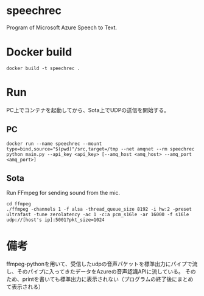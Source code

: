 # speechrec
Program of Microsoft Azure Speech to Text.

# Docker build
```
docker build -t speechrec .
```

# Run
PC上でコンテナを起動してから、Sota上でUDPの送信を開始する。

## PC
```
docker run --name speechrec --mount type=bind,source="$(pwd)"/src,target=/tmp --net amqnet --rm speechrec python main.py --api_key <api_key> [--amq_host <amq_host> --amq_port <amq_port>]
```

## Sota
Run FFmpeg for sending sound from the mic.
```
cd ffmpeg
./ffmpeg -channels 1 -f alsa -thread_queue_size 8192 -i hw:2 -preset ultrafast -tune zerolatency -ac 1 -c:a pcm_s16le -ar 16000 -f s16le udp://[host's ip]:5001?pkt_size=1024
```


# 備考
ffmpeg-pythonを用いて、受信したudpの音声パケットを標準出力にパイプで流し、そのパイプに入ってきたデータをAzureの音声認識APIに流している。
そのため、printを書いても標準出力に表示されない（プログラムの終了後にまとめて表示される）